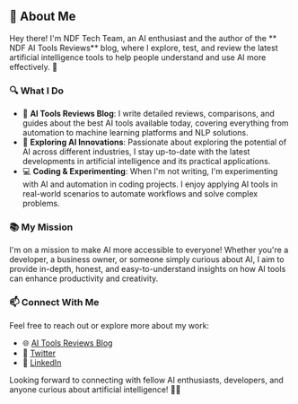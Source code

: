 ## 👋 About Me

Hey there! I'm NDF Tech Team, an AI enthusiast and the author of the ** NDF AI Tools Reviews** blog, where I explore, test, and review the latest artificial intelligence tools to help people understand and use AI more effectively. 🚀

### 🔍 What I Do

- 📝 **AI Tools Reviews Blog**: I write detailed reviews, comparisons, and guides about the best AI tools available today, covering everything from automation to machine learning platforms and NLP solutions.
- 🤖 **Exploring AI Innovations**: Passionate about exploring the potential of AI across different industries, I stay up-to-date with the latest developments in artificial intelligence and its practical applications.
- 💻 **Coding & Experimenting**: When I'm not writing, I'm experimenting with AI and automation in coding projects. I enjoy applying AI tools in real-world scenarios to automate workflows and solve complex problems.

### 📚 My Mission

I'm on a mission to make AI more accessible to everyone! Whether you're a developer, a business owner, or someone simply curious about AI, I aim to provide in-depth, honest, and easy-to-understand insights on how AI tools can enhance productivity and creativity.

### 📫 Connect With Me

Feel free to reach out or explore more about my work:

- 🌐 [AI Tools Reviews Blog](https://nudify.tech)
- 💬 [Twitter](https://twitter.com/Outsours_IT)
- 💼 [LinkedIn](https://www.linkedin.com/company/ndf-tech/)

Looking forward to connecting with fellow AI enthusiasts, developers, and anyone curious about artificial intelligence! 🤖✨
